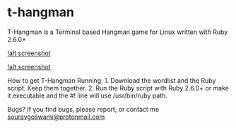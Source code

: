 # t-hangman

T-Hangman is a Terminal based Hangman game for Linux written with Ruby 2.6.0+

[!alt screenshot](https://raw.githubusercontent.com/Souravgoswami/t-hangman/master/Screenshots/Screenshot%20from%202019-03-04%2020-00-43.png)


[!alt screenshot](https://raw.githubusercontent.com/Souravgoswami/t-hangman/master/Screenshots/Screenshot%20from%202019-03-04%2020-01-21.png)

How to get T-Hangman Running:
    1. Download the wordlist and the Ruby script. Keep them together.
    2. Run the Ruby script with Ruby 2.6.0+ or make it executable and the #! line will use /usr/bin/ruby path.

Bugs?
    If you find bugs, please report, or contact me souravgoswami@protonmail.com
